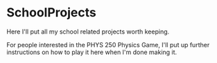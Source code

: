 # SchoolProjects
Here I'll put all my school related projects worth keeping.

For people interested in the PHYS 250 Physics Game, I'll put up further instructions on how to play it here when I'm done making it.
